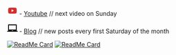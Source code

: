 [![youtube](https://github.com/Sid1057/sid1057/raw/master/youtube%20(2).png)](https://www.youtube.com/channel/UCtTnP2N39ZJtdKt9i5u7meg) - [Youtube](https://www.youtube.com/channel/UCtTnP2N39ZJtdKt9i5u7meg)  // next video on Sunday

[![blog](https://github.com/Sid1057/sid1057/raw/master/baseline_laptop_chromebook_black_24dp.png)](https://sid1057.github.io) - [Blog](https://sid1057.github.io)  // new posts every first Saturday of the month


[![ReadMe Card](https://github-readme-stats.vercel.app/api/pin/?username=sid1057&repo=Sython)](https://github.com/Sid1057/Sython)
[![ReadMe Card](https://github-readme-stats.vercel.app/api/pin/?username=sid1057&repo=fckros)](https://github.com/Sid1057/fckros)
<!--
![Anurag's github stats](https://github-readme-stats.vercel.app/api?username=sid1057&count_private=true)

___

[![Top Langs](https://github-readme-stats.vercel.app/api/top-langs/?username=sid1057&layout=compact&hide=jupyter%20notebook,html)](https://github.com/anuraghazra/github-readme-stats)

![Github stats](https://github-readme-stats.vercel.app/api?username=sid1057&count_private=true&layout=compact&hide_progress=true)

___
[![ReadMe Card](https://github-readme-stats.vercel.app/api/pin/?username=anuraghazra&repo=github-readme-stats)](https://github.com/anuraghazra/github-readme-stats)
[![ReadMe Card](https://github-readme-stats.vercel.app/api/pin/?username=anuraghazra&repo=github-readme-stats)](https://github.com/anuraghazra/github-readme-stats)


\> Do the goddamn cool stuff right now

**Sid1057/sid1057** is a ✨ _special_ ✨ repository because its `README.md` (this file) appears on your GitHub profile.
*cool videos, useful playlists*

[![blog](https://github.com/Sid1057/sid1057/raw/master/post.png)](https://sid1057.github.io/)
*links, articles, papers etc.*
Here are some ideas to get you started:

- 🔭 I’m currently working on ...
- 🌱 I’m currently learning ...
- 👯 I’m looking to collaborate on ...
- 🤔 I’m looking for help with ...
- 💬 Ask me about ...
- 📫 How to reach me: ...
- 😄 Pronouns: ...
- ⚡ Fun fact: ...
-->
